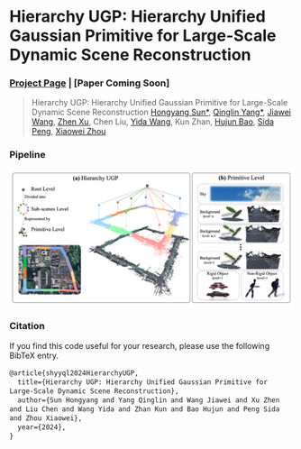 # Hierarchy UGP: Hierarchy Unified Gaussian Primitive for Large-Scale Dynamic Scene Reconstruction

### [Project Page](https://sunhongyang10.github.io/Project_Page_HierarchyUGP/) | [Paper Coming Soon]
> Hierarchy UGP: Hierarchy Unified Gaussian Primitive for Large-Scale Dynamic Scene Reconstruction 
> [Hongyang Sun*](https://github.com/SunHongyang10), [Qinglin Yang*](https://github.com/seasideGargantua), [Jiawei Wang](https://github.com/PLUS-WAVE), [Zhen Xu](https://zhenx.me), Chen Liu, [Yida Wang](https://wangyida.github.io/), Kun Zhan, [Hujun Bao](http://www.cad.zju.edu.cn/home/bao/), [Sida Peng](https://pengsida.net/), [Xiaowei Zhou](https://www.xzhou.me/)


### Pipeline
![pipeline](images/method_white_bkgd.png)


### Citation

If you find this code useful for your research, please use the following BibTeX entry.

```
@article{shyyql2024HierarchyUGP,
  title={Hierarchy UGP: Hierarchy Unified Gaussian Primitive for Large-Scale Dynamic Scene Reconstruction},
  author={Sun Hongyang and Yang Qinglin and Wang Jiawei and Xu Zhen and Liu Chen and Wang Yida and Zhan Kun and Bao Hujun and Peng Sida and Zhou Xiaowei},
  year={2024},
}

```

